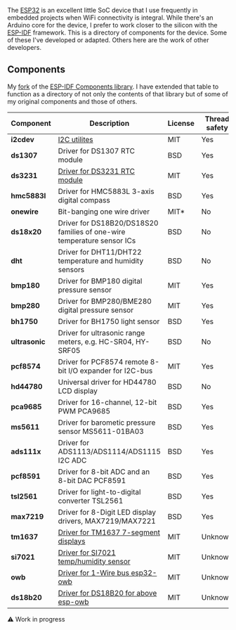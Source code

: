 The [ESP32](http://esp32.net/) is an excellent little SoC device that I use frequently in embedded projects when WiFi connectivity is integral. While there's an Arduino core for the device, I prefer to work closer to the silicon with the [ESP-IDF]() framework. This is a directory of components for the device. Some of these I've developed or adapted. Others here are the work of other developers.

## Components

My [fork](https://github.com/NSBum/esp-idf-lib) of the [ESP-IDF Components library](https://github.com/UncleRus/esp-idf-lib). I have extended that table to function as a directory of not only the contents of that library but of some of my original components and those of others.


| Component      | Description                                                             | License | Thread safety
|----------------|-------------------------------------------------------------------------|---------|---------------
| **i2cdev**     | [I2C utilites](https://github.com/NSBum/i2cdev)                         | MIT     | Yes
| **ds1307**     | Driver for DS1307 RTC module                                            | BSD     | Yes
| **ds3231**     | [Driver for DS3231 RTC module](https://github.com/NSBum/esp32-ds3231)   | MIT     | Yes
| **hmc5883l**   | Driver for HMC5883L 3-axis digital compass                              | BSD     | Yes
| **onewire**    | Bit-banging one wire driver                                             | MIT*    | No
| **ds18x20**    | Driver for DS18B20/DS18S20 families of one-wire temperature sensor ICs  | BSD     | No
| **dht**        | Driver for DHT11/DHT22 temperature and humidity sensors                 | BSD     | No
| **bmp180**     | Driver for BMP180 digital pressure sensor                               | MIT     | Yes
| **bmp280**     | Driver for BMP280/BME280 digital pressure sensor                        | MIT     | Yes
| **bh1750**     | Driver for BH1750 light sensor                                          | BSD     | Yes
| **ultrasonic** | Driver for ultrasonic range meters, e.g. HC-SR04, HY-SRF05              | BSD     | No
| **pcf8574**    | Driver for PCF8574 remote 8-bit I/O expander for I2C-bus                | MIT     | Yes
| **hd44780**    | Universal driver for HD44780 LCD display                                | BSD     | No
| **pca9685**    | Driver for 16-channel, 12-bit PWM PCA9685                               | BSD     | Yes
| **ms5611**     | Driver for barometic pressure sensor MS5611-01BA03                      | BSD     | Yes
| **ads111x**    | Driver for ADS1113/ADS1114/ADS1115 I2C ADC                              | BSD     | Yes
| **pcf8591**    | Driver for 8-bit ADC and an 8-bit DAC PCF8591                           | BSD     | Yes
| **tsl2561**    | Driver for light-to-digital converter TSL2561                           | BSD     | Yes
| **max7219**    | Driver for 8-Digit LED display drivers, MAX7219/MAX7221                 | BSD     | Yes
| **tm1637**     | [Driver for TM1637 7-segment displays](https://goo.gl/rr1S1a)           | MIT     | Unknown
| **si7021**     | [Driver for SI7021 temp/humidity sensor](https://goo.gl/GfpSqw)         | MIT     | Unknown
| **owb**        | [Driver for 1-Wire bus esp32-owb](https://goo.gl/MTWQwL)                | MIT     | Unknown
| **ds18b20**    | [Driver for DS18B20 for above esp-owb](https://goo.gl/eBRssD)           | MIT     | Unknown

⚠️ Work in progress
